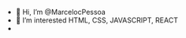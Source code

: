 - 👋 Hi, I’m @MarcelocPessoa
- 👀 I’m interested HTML, CSS, JAVASCRIPT, REACT
-

<!---
MarcelocPessoa/MarcelocPessoa is a ✨ special ✨ repository because its `README.md` (this file) appears on your GitHub profile.
You can click the Preview link to take a look at your changes.
--->
